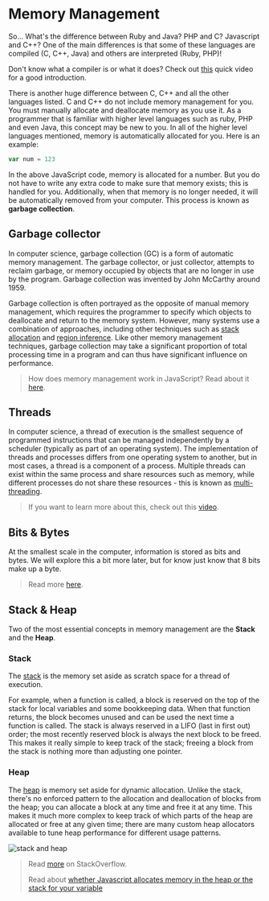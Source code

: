 # Memory Management

So... What's the difference between Ruby and Java? PHP and C? Javascript and C++? One of the main differences is that some of these languages are compiled (C, C++, Java) and others are interpreted (Ruby, PHP)!

Don't know what a compiler is or what it does? Check out [this](https://www.youtube.com/watch?v=CSZLNYF4Klo&list=PLhQjrBD2T380dhmG9KMjsOQogweyjEeVQ&index=13) quick video for a good introduction.

There is another huge difference between C, C++ and all the other languages listed.  C and C++ do not include memory management for you.  You must manually allocate and deallocate memory as you use it.  As a programmer that is familiar with higher level languages such as ruby, PHP and even Java, this concept may be new to you.  In all of the higher level languages mentioned, memory is automatically allocated for you.  Here is an example:

```javascript
var num = 123
```
In the above JavaScript code, memory is allocated for a number.  But you do not have to write any extra code to make sure that memory exists; this is handled for you.  Additionally, when that memory is no longer needed, it will be automatically removed from your computer.  This process is known as __garbage collection__.

## Garbage collector

In computer science, garbage collection (GC) is a form of automatic memory management. The garbage collector, or just collector, attempts to reclaim garbage, or memory occupied by objects that are no longer in use by the program. Garbage collection was invented by John McCarthy around 1959.

Garbage collection is often portrayed as the opposite of manual memory management, which requires the programmer to specify which objects to deallocate and return to the memory system. However, many systems use a combination of approaches, including other techniques such as [stack allocation](https://en.wikipedia.org/wiki/Stack-based_memory_allocation) and [region inference](https://en.wikipedia.org/wiki/Region-based_memory_management). Like other memory management techniques, garbage collection may take a significant proportion of total processing time in a program and can thus have significant influence on performance.

> How does memory management work in JavaScript? Read about it [here](https://developer.mozilla.org/en-US/docs/Web/JavaScript/Memory_Management).

## Threads

In computer science, a thread of execution is the smallest sequence of programmed instructions that can be managed independently by a scheduler (typically as part of an operating system). The implementation of threads and processes differs from one operating system to another, but in most cases, a thread is a component of a process. Multiple threads can exist within the same process and share resources such as memory, while different processes do not share these resources - this is known as [multi-threading](https://en.wikipedia.org/wiki/Multithreading_%28computer_architecture%29).

> If you want to learn more about this, check out this [video](https://www.youtube.com/watch?v=3YD66bHehhQ&list=PLhQjrBD2T380dhmG9KMjsOQogweyjEeVQ&index=48).

## Bits & Bytes

At the smallest scale in the computer, information is stored as bits and bytes. We will explore this a bit more later, but for know just know that 8 bits make up a byte.

> Read more [here](https://web.stanford.edu/class/cs101/bits-bytes.html).

## Stack & Heap

Two of the most essential concepts in memory management are the __Stack__ and the __Heap__.

### Stack

The [stack](https://en.wikipedia.org/wiki/Stack_(abstract_data_type)) is the memory set aside as scratch space for a thread of execution.

For example, when a function is called, a block is reserved on the top of the stack for local variables and some bookkeeping data. When that function returns, the block becomes unused and can be used the next time a function is called. The stack is always reserved in a LIFO (last in first out) order; the most recently reserved block is always the next block to be freed. This makes it really simple to keep track of the stack; freeing a block from the stack is nothing more than adjusting one pointer.

### Heap

The [heap](https://en.wikipedia.org/wiki/Heap_(data_structure)) is memory set aside for dynamic allocation. Unlike the stack, there's no enforced pattern to the allocation and deallocation of blocks from the heap; you can allocate a block at any time and free it at any time. This makes it much more complex to keep track of which parts of the heap are allocated or free at any given time; there are many custom heap allocators available to tune heap performance for different usage patterns.

![stack and heap](https://students-gschool-production.s3.amazonaws.com/uploads/asset/file/116/stacknheap.png)

> Read [more](http://stackoverflow.com/questions/79923/what-and-where-are-the-stack-and-heap) on StackOverflow.
>
> Read about [whether Javascript allocates memory in the heap or the stack for your variable](http://stackoverflow.com/questions/5326300/garbage-collection-with-node-js/5328761#5328761)
